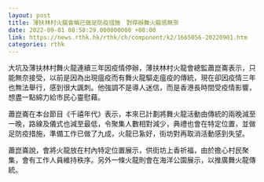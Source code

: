 ```yaml
---
layout: post
title: 薄扶林村火龍會稱已做足防疫措施　對停辦舞火龍感無奈
date: 2022-09-01 08:58:29.000000000 +08:00
link: https://news.rthk.hk/rthk/ch/component/k2/1665056-20220901.htm
categories: rthk
---
```


大坑及薄扶林村舞火龍連續三年因疫情停辦，薄扶林村火龍會總監蕭崑崙表示，只能無奈接受，以前是因為出現瘟疫而有舞火龍驅走瘟疫的傳統，現在卻因疫情三年也無法舉行，感到很大諷刺。他強調不是導人迷信，而是香港長時間受疫情影響，想盡一點綿力給市民心靈慰藉。

蕭崑崙在本台節目《千禧年代》表示，本來已計劃將舞火龍活動由傳統的兩晚減至一晚，路線及儀式也減至最低，令聚集人數相對減少，典禮也會在特定位置，並做足防疫措施，準備工作已做了九成，火龍已紥好，街坊對再取消活動感到失望。

蕭崑崙說，會將火龍放在村內特定位置展示，供街坊上香祈福，由於擔心村民聚集，會有工作人員維持秩序。另外一條火龍則會在海洋公園展示，以推廣舞火龍傳統。
